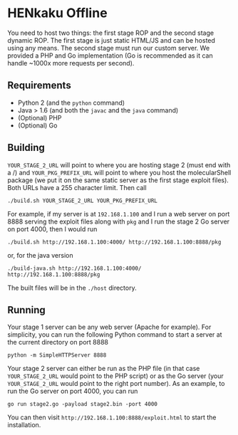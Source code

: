 # HENkaku Offline

You need to host two things: the first stage ROP and the second stage dynamic ROP. The first stage is just static HTML/JS and can be hosted using any means. The second stage must run our custom server. We provided a PHP and Go implementation (Go is recommended as it can handle ~1000x more requests per second).

## Requirements

* Python 2 (and the `python` command)
* Java > 1.6 (and both the `javac` and the `java` command)
* (Optional) PHP
* (Optional) Go

## Building

`YOUR_STAGE_2_URL` will point to where you are hosting stage 2 (must end with a /) and `YOUR_PKG_PREFIX_URL` will point to where you host the molecularShell package (we put it on the same static server as the first stage exploit files). Both URLs have a 255 character limit. Then call

```shell
./build.sh YOUR_STAGE_2_URL YOUR_PKG_PREFIX_URL
```

For example, if my server is at `192.168.1.100` and I run a web server on port 8888 serving the exploit files along with `pkg` and I run the stage 2 Go server on port 4000, then I would run

```shell
./build.sh http://192.168.1.100:4000/ http://192.168.1.100:8888/pkg
```

or, for the java version

```shell
./build-java.sh http://192.168.1.100:4000/ http://192.168.1.100:8888/pkg
```


The built files will be in the `./host` directory.

## Running

Your stage 1 server can be any web server (Apache for example). For simplicity, you can run the following Python command to start a server at the current directory on port 8888

```shell
python -m SimpleHTTPServer 8888
```

Your stage 2 server can either be run as the PHP file (in that case `YOUR_STAGE_2_URL` would point to the PHP script) or as the Go server (your `YOUR_STAGE_2_URL` would point to the right port number). As an example, to run the Go server on port 4000, you can run

```shell
go run stage2.go -payload stage2.bin -port 4000
```

You can then visit `http://192.168.1.100:8888/exploit.html` to start the installation.
